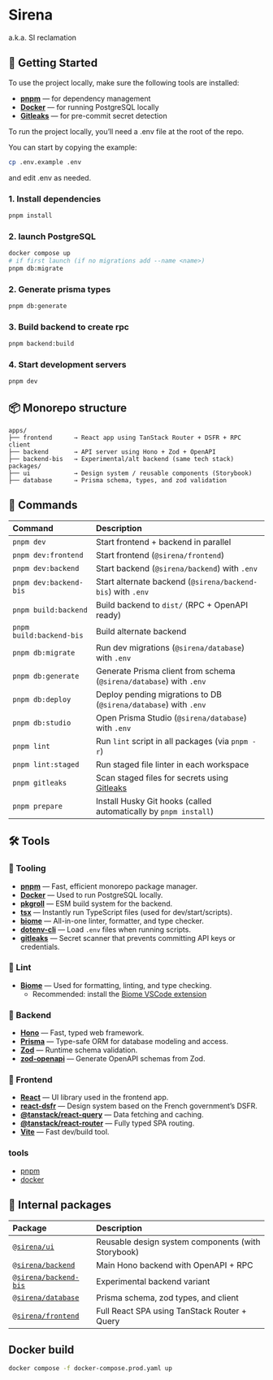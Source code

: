 # Sirena

a.k.a. SI reclamation

## 🚀 Getting Started

To use the project locally, make sure the following tools are installed:

- [**pnpm**](https://pnpm.io/installation) — for dependency management
- [**Docker**](https://www.docker.com/products/docker-desktop/) — for running PostgreSQL locally
- [**Gitleaks**](https://github.com/gitleaks/gitleaks/releases) — for pre-commit secret detection

To run the project locally, you’ll need a .env file at the root of the repo.

You can start by copying the example:

```bash
cp .env.example .env
```

and edit .env as needed.

### 1. Install dependencies

```bash
pnpm install
```

### 2. launch PostgreSQL

```bash
docker compose up
# if first launch (if no migrations add --name <name>)
pnpm db:migrate
```

### 2. Generate prisma types

```bash
pnpm db:generate
```

### 3. Build backend to create rpc

```bash
pnpm backend:build
```

### 4. Start development servers

```bash
pnpm dev
```

## 📦 Monorepo structure

```plaintext
apps/
├── frontend      → React app using TanStack Router + DSFR + RPC client
├── backend       → API server using Hono + Zod + OpenAPI
├── backend-bis   → Experimental/alt backend (same tech stack)
packages/
├── ui            → Design system / reusable components (Storybook)
├── database      → Prisma schema, types, and zod validation
```

## 🧪 Commands

| Command | Description |
|:--|:--|
| `pnpm dev` | Start frontend + backend in parallel |
| `pnpm dev:frontend` | Start frontend (`@sirena/frontend`) |
| `pnpm dev:backend` | Start backend (`@sirena/backend`) with `.env` |
| `pnpm dev:backend-bis` | Start alternate backend (`@sirena/backend-bis`) with `.env` |
| `pnpm build:backend` | Build backend to `dist/` (RPC + OpenAPI ready) |
| `pnpm build:backend-bis` | Build alternate backend |
| `pnpm db:migrate` | Run dev migrations (`@sirena/database`) with `.env` |
| `pnpm db:generate` | Generate Prisma client from schema (`@sirena/database`) with `.env` |
| `pnpm db:deploy` | Deploy pending migrations to DB (`@sirena/database`) with `.env` |
| `pnpm db:studio` | Open Prisma Studio (`@sirena/database`) with `.env` |
| `pnpm lint` | Run `lint` script in all packages (via `pnpm -r`) |
| `pnpm lint:staged` | Run staged file linter in each workspace |
| `pnpm gitleaks` | Scan staged files for secrets using [Gitleaks](https://github.com/gitleaks/gitleaks) |
| `pnpm prepare` | Install Husky Git hooks (called automatically by `pnpm install`) |

## 🛠️ Tools

### 🧰 Tooling

- **[pnpm](https://pnpm.io)** — Fast, efficient monorepo package manager.
- **[Docker](https://www.docker.com)** — Used to run PostgreSQL locally.
- **[pkgroll](https://github.com/unjs/pkgroll)** — ESM build system for the backend.
- **[tsx](https://github.com/esbuild-kit/tsx)** — Instantly run TypeScript files (used for dev/start/scripts).
- **[biome](https://biomejs.dev)** — All-in-one linter, formatter, and type checker.
- **[dotenv-cli](https://github.com/entropitor/dotenv-cli)** — Load `.env` files when running scripts.
- **[gitleaks](https://github.com/gitleaks/gitleaks)** — Secret scanner that prevents committing API keys or credentials.

### 🧹 Lint

- **[Biome](https://biomejs.dev)** — Used for formatting, linting, and type checking.
  - Recommended: install the [Biome VSCode extension](https://biomejs.dev/reference/vscode/)

### 🧠 Backend

- **[Hono](https://hono.dev)** — Fast, typed web framework.
- **[Prisma](https://prisma.io)** — Type-safe ORM for database modeling and access.
- **[Zod](https://github.com/colinhacks/zod)** — Runtime schema validation.
- **[zod-openapi](https://github.com/asteasolutions/zod-to-openapi)** — Generate OpenAPI schemas from Zod.

### 🎨 Frontend

- **[React](https://react.dev)** — UI library used in the frontend app.
- **[react-dsfr](https://react-dsfr.codegouv.studio/)** — Design system based on the French government’s DSFR.
- **[@tanstack/react-query](https://tanstack.com/query/latest)** — Data fetching and caching.
- **[@tanstack/react-router](https://tanstack.com/router)** — Fully typed SPA routing.
- **[Vite](https://vite.dev)** — Fast dev/build tool.

### tools

- [pnpm](https://pnpm.io)
- [docker](https://docker.io)

## 🔗 Internal packages

| Package | Description |
|:--|:--|
| [`@sirena/ui`](./packages/ui) | Reusable design system components (with Storybook) |
| [`@sirena/backend`](./apps/backend) | Main Hono backend with OpenAPI + RPC |
| [`@sirena/backend-bis`](./apps/backend-bis) | Experimental backend variant |
| [`@sirena/database`](./packages/database) | Prisma schema, zod types, and client |
| [`@sirena/frontend`](./apps/frontend) | Full React SPA using TanStack Router + Query |

## Docker build

```bash
docker compose -f docker-compose.prod.yaml up
```
